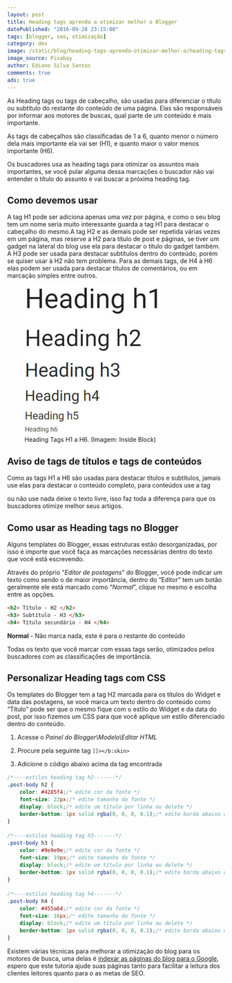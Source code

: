 ```yaml
---
layout: post
title: Heading tags aprenda a otimizar melhor o Blogger
datePublished: "2016-09-28 23:15:00"
tags: [blogger, seo, otimização]
category: dev
image: /static/blog/heading-tags-aprenda-otimizar-melhor-o/heading-tags-aprenda-otimizar-melhor-o.jpg
image_source: Pixabay
author: Ediano Silva Santos
comments: true
ads: true
---
```


As Heading tags ou tags de cabeçalho, são usadas para diferenciar o título ou subtítulo do restante do conteúdo de uma página. Elas são responsáveis por informar aos motores de buscas, qual parte de um conteúdo é mais importante.

As tags de cabeçalhos são classificadas de 1 a 6, quanto menor o número dela mais importante ela vai ser (H1), e quanto maior o valor menos importante (H6).

Os buscadores usa as heading tags para otimizar os assuntos mais importantes, se você pular alguma dessa marcações o buscador não vai entender o título do assunto e vai buscar a próxima heading tag.

## Como devemos usar
A tag H1 pode ser adiciona apenas uma vez por página, e como o seu blog tem um nome seria muito interessante guarda a tag H1 para destacar o cabeçalho do mesmo.A tag H2 e as demais pode ser repetida várias vezes em um página, mas reserve a H2 para título de post e páginas, se tiver um gadget na lateral do blog use ela para destacar o título do gadget também. A H3 pode ser usada para destacar subtítulos dentro do conteúdo, porém se quiser usar à H2 não tem problema. Para as demais tags, de H4 à H6 elas podem ser usada para destacar títulos de comentários, ou em marcação simples entre outros.

<figure class="image">
<img alt="Heading Tags H1 a H6" src="/static/blog/heading-tags-aprenda-otimizar-melhor-o/heading.jpg">
<figcaption>Heading Tags H1 a H6. (Imagem: Inside Block)</figcaption>
</figure>

## Aviso de tags de títulos e tags de conteúdos
Como as tags H1 a H6 são usadas para destacar títulos e subtítulos, jamais use elas para destacar o conteúdo completo, para conteúdos use a tag *<p>* ou não use nada deixe o texto livre, isso faz toda a diferença para que os buscadores otimize melhor seus artigos.

## Como usar as Heading tags no Blogger
Alguns templates do Blogger, essas estruturas estão desorganizadas, por isso é importe que você faça as marcações necessárias dentro do texto que você está escrevendo.

Através do próprio “*Editor de postagens*” do Blogger, você pode indicar um texto como sendo o de maior importância, dentro do “Editor” tem um botão geralmente ele está marcado como “*Normal*”, clique no mesmo e escolha entre as opções.

```html
<h2> Título - H2 </h2>
<h3> Subtítulo - H3 </h3>
<h4> Título secundário - H4 </h4>
```

**Normal** - Não marca nada, este é para o restante do conteúdo

Todas os texto que você marcar com essas tags serão, otimizados pelos buscadores com as classificações de importância.

## Personalizar Heading tags com CSS
Os templates do Blogger tem a tag H2 marcada para os títulos do Widget e data das postagens, se você marca um texto dentro do conteúdo como “Título” pode ser que o mesmo fique com o estilo do Widget e da data do post, por isso fizemos um CSS para que você aplique um estilo diferenciado dentro do conteúdo.

1. Acesse o *Painel do Blogger\Modelo\Editar HTML*

2. Procure pela seguinte tag `]]></b:skin>`

3. Adicione o código abaixo acima da tag encontrada

```css
/*----estilos heading tag h2-------*/
.post-body h2 {
    color: #4285f4;/* edite cor da fonte */
    font-size: 22px;/* edite tamanho da fonte */
    display: block;/* edite um título por linha ou delete */
    border-bottom: 1px solid rgba(0, 0, 0, 0.1);/* edite borda abaixo do título */
}

/*----estilos heading tag h3-------*/
.post-body h3 {
    color: #9e9e9e;/* edite cor da fonte */
    font-size: 19px;/* edite tamanho da fonte */
    display: block;/* edite um título por linha ou delete */
    border-bottom: 1px solid rgba(0, 0, 0, 0.1);/* edite borda abaixo do título */
}

/*----estilos heading tag h4-------*/
.post-body h4 {
    color: #455a64;/* edite cor da fonte */
    font-size: 16px;/* edite tamanho da fonte */
    display: block;/* edite um título por linha ou delete */
    border-bottom: 1px solid rgba(0, 0, 0, 0.1);/* edite borda abaixo do título */
}
```

Existem várias técnicas para melhorar a otimização do blog para os motores de busca, uma delas é <a href="http://www.insideblock.com/blog/como-verificar-e-indexar-todas-as.html" target="_blank">indexar as páginas do blog para o Google</a>, espero que este tutoria ajude suas páginas tanto para facilitar a leitura dos clientes leitores quanto para o as metas de SEO.